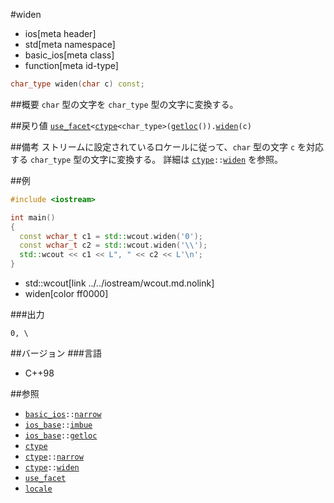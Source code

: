 #widen
* ios[meta header]
* std[meta namespace]
* basic_ios[meta class]
* function[meta id-type]

```cpp
char_type widen(char c) const;
```

##概要
`char` 型の文字を `char_type` 型の文字に変換する。


##戻り値
[`use_facet`](../../locale/use_facet.md.nolink)`<`[`ctype`](../../locale/ctype.md)`<char_type>(`[`getloc`](../ios_base/getloc.md)`()).`[`widen`](../../locale/ctype/widen.md.nolink)`(c)`


##備考
ストリームに設定されているロケールに従って、`char` 型の文字 `c` を対応する `char_type` 型の文字に変換する。
詳細は [`ctype`](../../locale/ctype.md)`::`[`widen`](../../locale/ctype/widen.md.nolink) を参照。


##例
```cpp
#include <iostream>

int main()
{
  const wchar_t c1 = std::wcout.widen('0');
  const wchar_t c2 = std::wcout.widen('\\');
  std::wcout << c1 << L", " << c2 << L'\n';
}
```
* std::wcout[link ../../iostream/wcout.md.nolink]
* widen[color ff0000]

###出力
```
0, \
```

##バージョン
###言語
- C++98

##参照
- [`basic_ios`](../basic_ios.md)`::`[`narrow`](narrow.md)
- [`ios_base`](../ios_base.md)`::`[`imbue`](../ios_base/imbue.md)
- [`ios_base`](../ios_base.md)`::`[`getloc`](../ios_base/getloc.md)
- [`ctype`](../../locale/ctype.md)
- [`ctype`](../../locale/ctype.md)`::`[`narrow`](../../locale/ctype/narrow.md.nolink)
- [`ctype`](../../locale/ctype.md)`::`[`widen`](../../locale/ctype/widen.md.nolink)
- [`use_facet`](../../locale/use_facet.md.nolink)
- [`locale`](../../locale/locale.md)
